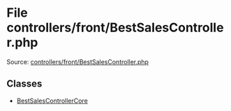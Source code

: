 File controllers/front/BestSalesController.php
=========

Source: [controllers/front/BestSalesController.php](https://github.com/PrestaShop/PrestaShop/blob/1.5.0.9/controllers/front/BestSalesController.php)


Classes
-------

* [BestSalesControllerCore](class.BestSalesControllerCore.md)

